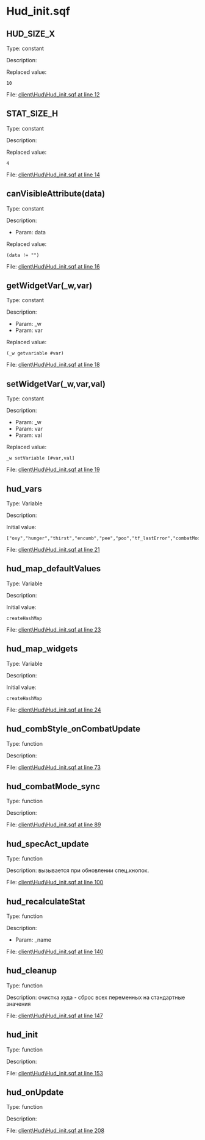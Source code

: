 # Hud_init.sqf

## HUD_SIZE_X

Type: constant

Description: 


Replaced value:
```sqf
10
```
File: [client\Hud\Hud_init.sqf at line 12](../../../Src/client/Hud/Hud_init.sqf#L12)
## STAT_SIZE_H

Type: constant

Description: 


Replaced value:
```sqf
4
```
File: [client\Hud\Hud_init.sqf at line 14](../../../Src/client/Hud/Hud_init.sqf#L14)
## canVisibleAttribute(data)

Type: constant

Description: 
- Param: data

Replaced value:
```sqf
(data != "")
```
File: [client\Hud\Hud_init.sqf at line 16](../../../Src/client/Hud/Hud_init.sqf#L16)
## getWidgetVar(_w,var)

Type: constant

Description: 
- Param: _w
- Param: var

Replaced value:
```sqf
(_w getvariable #var)
```
File: [client\Hud\Hud_init.sqf at line 18](../../../Src/client/Hud/Hud_init.sqf#L18)
## setWidgetVar(_w,var,val)

Type: constant

Description: 
- Param: _w
- Param: var
- Param: val

Replaced value:
```sqf
_w setVariable [#var,val]
```
File: [client\Hud\Hud_init.sqf at line 19](../../../Src/client/Hud/Hud_init.sqf#L19)
## hud_vars

Type: Variable

Description: 


Initial value:
```sqf
["oxy","hunger","thirst","encumb","pee","poo","tf_lastError","combatMode","bone","pain","sleep","bleeding","stealth","light","combStyle","specAct",...
```
File: [client\Hud\Hud_init.sqf at line 21](../../../Src/client/Hud/Hud_init.sqf#L21)
## hud_map_defaultValues

Type: Variable

Description: 


Initial value:
```sqf
createHashMap
```
File: [client\Hud\Hud_init.sqf at line 23](../../../Src/client/Hud/Hud_init.sqf#L23)
## hud_map_widgets

Type: Variable

Description: 


Initial value:
```sqf
createHashMap
```
File: [client\Hud\Hud_init.sqf at line 24](../../../Src/client/Hud/Hud_init.sqf#L24)
## hud_combStyle_onCombatUpdate

Type: function

Description: 


File: [client\Hud\Hud_init.sqf at line 73](../../../Src/client/Hud/Hud_init.sqf#L73)
## hud_combatMode_sync

Type: function

Description: 


File: [client\Hud\Hud_init.sqf at line 89](../../../Src/client/Hud/Hud_init.sqf#L89)
## hud_specAct_update

Type: function

Description: вызывается при обновлении спец.кнопок.


File: [client\Hud\Hud_init.sqf at line 100](../../../Src/client/Hud/Hud_init.sqf#L100)
## hud_recalculateStat

Type: function

Description: 
- Param: _name

File: [client\Hud\Hud_init.sqf at line 140](../../../Src/client/Hud/Hud_init.sqf#L140)
## hud_cleanup

Type: function

Description: очистка худа - сброс всех переменных на стандартные значения


File: [client\Hud\Hud_init.sqf at line 147](../../../Src/client/Hud/Hud_init.sqf#L147)
## hud_init

Type: function

Description: 


File: [client\Hud\Hud_init.sqf at line 153](../../../Src/client/Hud/Hud_init.sqf#L153)
## hud_onUpdate

Type: function

Description: 


File: [client\Hud\Hud_init.sqf at line 208](../../../Src/client/Hud/Hud_init.sqf#L208)
